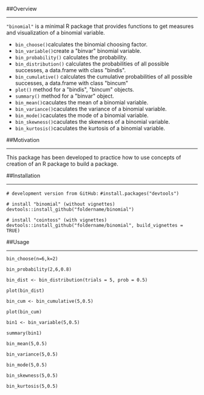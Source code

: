 ##Overview  

***
`"binomial"` is a minimal R package that provides functions to get measures and visualization of a binomial variable.  
  
* `bin_choose()`calculates the binomial choosing factor.  
* `bin_variable()`create a "binvar" binomial variable.  
* `bin_probability()` calculates the probability.  
* `bin_distribution()` calculates the probabilities of all possible successes, a data.frame with class "bindis".   
* `bin_cumulative()` calculates the cumulative probabilities of all possible successes, a data.frame with class "bincum"  
* `plot()` method for a "bindis", "bincum" objects.  
* `summary()` method for a "binvar" object.  
* `bin_mean()`caculates the mean of a binomial variable.  
* `bin_variance()`caculates the variance of a binomial variable.  
* `bin_mode()`caculates the mode of a binomial variable.  
* `bin_skewness()`caculates the skewness of a binomial variable.  
* `bin_kurtosis()`caculates the kurtosis of a binomial variable.  

##Motivation  

***

This package has been developed to practice how to use concepts of creation of an R package to build a package.  

##Installation  

***
`# development version from GitHub:`
`#install.packages("devtools") `

`# install "binomial" (without vignettes)`
`devtools::install_github("foldername/binomial")`

`# install "cointoss" (with vignettes)`
`devtools::install_github("foldername/binomial", build_vignettes = TRUE)`


##Usage   

***
`bin_choose(n=6,k=2)`  
  
`bin_probability(2,6,0.8)`  
  
`bin_dist <- bin_distribution(trials = 5, prob = 0.5)`  
  
`plot(bin_dist)`  
  
`bin_cum <- bin_cumulative(5,0.5)`  
    
`plot(bin_cum)`  
  
`bin1 <- bin_variable(5,0.5)`  
  
`summary(bin1)`  
  
`bin_mean(5,0.5)`  
  
`bin_variance(5,0.5)`  

`bin_mode(5,0.5)`  

`bin_skewness(5,0.5)`  

`bin_kurtosis(5,0.5)`  



